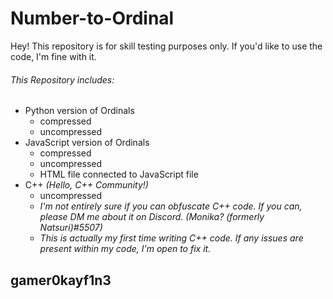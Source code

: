 # Number-to-Ordinal
Hey! This repository is for skill testing purposes only. If you'd like to use the code, I'm fine with it. 

###### This Repository includes:
* Python version of Ordinals
  * compressed
  * uncompressed
* JavaScript version of Ordinals
  * compressed
  * uncompressed
  * HTML file connected to JavaScript file
* C++ *(Hello, C++ Community!)*
  * uncompressed
  * *I'm not entirely sure if you can obfuscate C++ code. If you can, please DM me about it on Discord. (Monika? (formerly Natsuri)#5507)*
  * *This is actually my first time writing C++ code. If any issues are present within my code, I'm open to fix it.*
## gamer0kayf1n3
